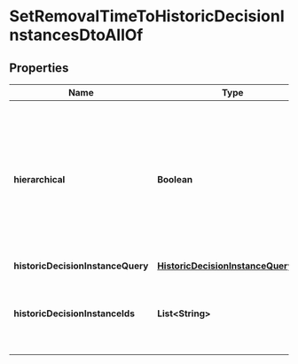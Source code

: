 

# SetRemovalTimeToHistoricDecisionInstancesDtoAllOf


## Properties

Name | Type | Description | Notes
------------ | ------------- | ------------- | -------------
**hierarchical** | **Boolean** | Sets the removal time to all historic decision instances in the hierarchy. Value may only be &#x60;true&#x60;, as &#x60;false&#x60; is the default behavior. |  [optional]
**historicDecisionInstanceQuery** | [**HistoricDecisionInstanceQueryDto**](HistoricDecisionInstanceQueryDto.md) |  |  [optional]
**historicDecisionInstanceIds** | **List&lt;String&gt;** | The ids of the historic decision instances to set the removal time for. |  [optional]



